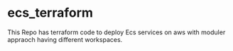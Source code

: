 # ecs_terraform

This Repo has terraform code to deploy Ecs services on aws with moduler appraoch having different workspaces. 
